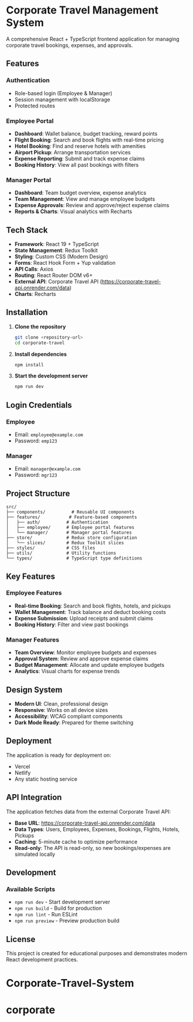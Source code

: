 # Corporate Travel Management System

A comprehensive React + TypeScript frontend application for managing corporate travel bookings, expenses, and approvals.

##  Features

### Authentication
- Role-based login (Employee & Manager)
- Session management with localStorage
- Protected routes

### Employee Portal
- **Dashboard**: Wallet balance, budget tracking, reward points
- **Flight Booking**: Search and book flights with real-time pricing
- **Hotel Booking**: Find and reserve hotels with amenities
- **Airport Pickup**: Arrange transportation services
- **Expense Reporting**: Submit and track expense claims
- **Booking History**: View all past bookings with filters

### Manager Portal
- **Dashboard**: Team budget overview, expense analytics
- **Team Management**: View and manage employee budgets
- **Expense Approvals**: Review and approve/reject expense claims
- **Reports & Charts**: Visual analytics with Recharts

##  Tech Stack

- **Framework**: React 19 + TypeScript
- **State Management**: Redux Toolkit
- **Styling**: Custom CSS (Modern Design)
- **Forms**: React Hook Form + Yup validation
- **API Calls**: Axios
- **Routing**: React Router DOM v6+
- **External API**: Corporate Travel API (https://corporate-travel-api.onrender.com/data)
- **Charts**: Recharts

##  Installation

1. **Clone the repository**
   ```bash
   git clone <repository-url>
   cd corporate-travel
   ```

2. **Install dependencies**
   ```bash
   npm install
   ```

3. **Start the development server**
   ```bash
   npm run dev
   ```

##  Login Credentials

### Employee
- Email: `employee@example.com`
- Password: `emp123`

### Manager
- Email: `manager@example.com`
- Password: `mgr123`

##  Project Structure

```
src/
├── components/          # Reusable UI components
├── features/           # Feature-based components
│   ├── auth/          # Authentication
│   ├── employee/      # Employee portal features
│   └── manager/       # Manager portal features
├── store/             # Redux store configuration
│   └── slices/        # Redux Toolkit slices
├── styles/            # CSS files
├── utils/             # Utility functions
└── types/             # TypeScript type definitions
```

##  Key Features

### Employee Features
- **Real-time Booking**: Search and book flights, hotels, and pickups
- **Wallet Management**: Track balance and deduct booking costs
- **Expense Submission**: Upload receipts and submit claims
- **Booking History**: Filter and view past bookings

### Manager Features
- **Team Overview**: Monitor employee budgets and expenses
- **Approval System**: Review and approve expense claims
- **Budget Management**: Allocate and update employee budgets
- **Analytics**: Visual charts for expense trends

##  Design System

- **Modern UI**: Clean, professional design
- **Responsive**: Works on all device sizes
- **Accessibility**: WCAG compliant components
- **Dark Mode Ready**: Prepared for theme switching

##  Deployment

The application is ready for deployment on:
- Vercel
- Netlify
- Any static hosting service

##  API Integration

The application fetches data from the external Corporate Travel API:
- **Base URL**: https://corporate-travel-api.onrender.com/data
- **Data Types**: Users, Employees, Expenses, Bookings, Flights, Hotels, Pickups
- **Caching**: 5-minute cache to optimize performance
- **Read-only**: The API is read-only, so new bookings/expenses are simulated locally

##  Development

### Available Scripts
- `npm run dev` - Start development server
- `npm run build` - Build for production
- `npm run lint` - Run ESLint
- `npm run preview` - Preview production build

##  License

This project is created for educational purposes and demonstrates modern React development practices.
# Corporate-Travel-System
# corporate
